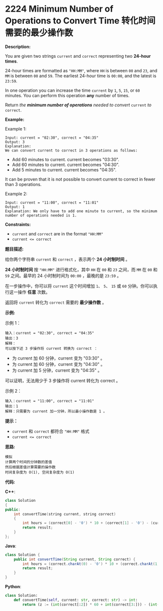 # 2224 Minimum Number of Operations to Convert Time 转化时间需要的最少操作数

__Description:__

You are given two strings `current` and `correct` representing two __24-hour times__.

24-hour times are formatted as `"HH:MM"`, where `HH` is between `00` and `23`, and `MM` is between `00` and `59`. The earliest 24-hour time is `00:00`, and the latest is `23:59`.

In one operation you can increase the time `current` by `1`, `5`, `15`, or `60` minutes. You can perform this operation __any__ number of times.

Return _the __minimum number of operations__ needed to convert_ `current` _to_ `correct`.

__Example:__

Example 1:

```text
Input: current = "02:30", correct = "04:35"
Output: 3
Explanation:
We can convert current to correct in 3 operations as follows:
```

- Add 60 minutes to current. current becomes "03:30".
- Add 60 minutes to current. current becomes "04:30".
- Add 5 minutes to current. current becomes "04:35".

It can be proven that it is not possible to convert current to correct in fewer than 3 operations.

Example 2:

```text
Input: current = "11:00", correct = "11:01"
Output: 1
Explanation: We only have to add one minute to current, so the minimum number of operations needed is 1.
```

__Constraints:__

- `current` and `correct` are in the format `"HH:MM"`
- `current <= correct`

__题目描述:__

给你两个字符串 `current` 和 `correct` ，表示两个 __24 小时制时间__ 。

__24 小时制时间__ 按 `"HH:MM"` 进行格式化，其中 `HH` 在 `00` 和 `23` 之间，而 `MM` 在 `00` 和 `59` 之间。最早的 24 小时制时间为 `00:00` ，最晚的是 `23:59` 。

在一步操作中，你可以将 `current` 这个时间增加 `1`、 `5`、 `15` 或 `60` 分钟。你可以执行这一操作 __任意__ 次数。

返回将 `current` 转化为 `correct` 需要的 __最少操作数__ 。

__示例:__

示例 1：

```text
输入：current = "02:30", correct = "04:35"
输出：3
解释：
可以按下述 3 步操作将 current 转换为 correct ：
```

- 为 current 加 60 分钟，current 变为 "03:30" 。
- 为 current 加 60 分钟，current 变为 "04:30" 。
- 为 current 加 5 分钟，current 变为 "04:35" 。

可以证明，无法用少于 3 步操作将 current 转化为 correct 。

示例 2：

```text
输入：current = "11:00", correct = "11:01"
输出：1
解释：只需要为 current 加一分钟，所以最小操作数是 1 。
```

__提示：__

- `current` 和 `correct` 都符合 `"HH:MM"` 格式
- `current <= correct`

__思路:__

```text
模拟
计算两个时间的分钟数的差值
然后根据差值计算需要的操作数
时间复杂度为 O(1), 空间复杂度为 O(1)
```

__代码:__

__C++__:

```C++
class Solution
{
public:
    int convertTime(string current, string correct) 
    {
        int hours = (correct[0] - '0') * 10 + (correct[1] - '0') - (current[0] - '0') * 10 - (current[1] - '0'), minutes = hours * 60 + (correct[3] - '0') * 10 + (correct[4] - '0') - (current[3] - '0') * 10 - (current[4] - '0'), result = minutes / 60 + minutes % 60 / 15 + minutes % 15 / 5 + minutes % 5;
        return result;
    }
};
```

__Java__:

```Java
class Solution {
    public int convertTime(String current, String correct) {
        int hours = (correct.charAt(0) - '0') * 10 + (correct.charAt(1) - '0') - (current.charAt(0) - '0') * 10 - (current.charAt(1) - '0'), minutes = hours * 60 + (correct.charAt(3) - '0') * 10 + (correct.charAt(4) - '0') - (current.charAt(3) - '0') * 10 - (current.charAt(4) - '0'), result = minutes / 60 + minutes % 60 / 15 + minutes % 15 / 5 + minutes % 5;
        return result;
    }
}
```

__Python__:

```Python
class Solution:
    def convertTime(self, current: str, correct: str) -> int:
        return (z := (int(correct[:2]) * 60 + int(correct[3:])) - (int(current[:2]) * 60 + int(current[3:]))) // 60 + z % 60 // 15 + z % 15 // 5 + z % 5
```
